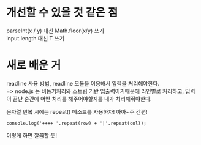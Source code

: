 # 개선할 수 있을 것 같은 점

parseInt(x / y) 대신 Math.floor(x/y) 쓰기 <br>
input.length 대신 T 쓰기<br>

# 새로 배운 거
readline 사용 방법, readline 모듈을 이용해서 입력을 처리해야한다. <br>
=> node.js 는 비동기처리와 스트림 기반 입출력이기때문에 라인별로 처리하고, 입력이 끝난 순간에 어떤 처리를 해주어야할지를 내가 처리해줘야한다.<br>

문자열 반복 시에는 repeat() 메소드를 사용하자! 아아~주 간편!<br>

```
console.log('++++ '.repeat(row) + '|'.repeat(col));
```
이렇게 하면 깔끔할 듯!
